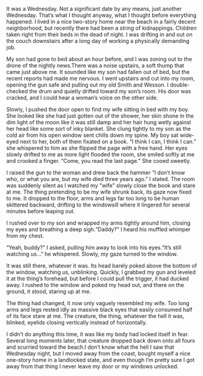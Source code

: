 It was a Wednesday. Not a significant date by any means, just another Wednesday. That’s what I thought anyway, what I thought before everything happened. I lived in a nice two-story home near the beach in a fairly decent neighborhood, but recently there had been a string of kidnappings. Children taken right from their beds in the dead of night. I was drifting in and out on the couch downstairs after a long day of working a physically demanding job.

 My son had gone to bed about an hour before, and I was zoning out to the drone of the nightly news.There was a noise upstairs, a soft thump that came just above me. It sounded like my son had fallen out of bed, but the recent reports had made me nervous. I went upstairs and cut into my room, opening the gun safe and pulling out my old Smith and Wesson. I double-checked the drum and quietly drifted toward my son’s room. His door was cracked, and I could hear a woman’s voice on the other side.

Slowly, I pushed the door open to find my wife sitting in bed with my boy. She looked like she had just gotten out of the shower, her skin shone in the dim light of the moon like it was still damp and her hair hung wetly against her head like some sort of inky blanket. She clung tightly to my son as the cold air from his open window sent chills down my spine. My boy sat wide-eyed next to her, both of them fixated on a book. “I think I can, I think I can.” she whispered to him as she flipped the page with a free hand. Her eyes slowly drifted to me as more light flooded the room, she smiled softly at me and crooked a finger. “Come, you read the last page.” She cooed sweetly.

I raised the gun to the woman and drew back the hammer “I don’t know who, or what you are, but my wife died three years ago.” I stated. The room was suddenly silent as I watched my "wife" slowly close the book and stare at me. The thing pretending to be my wife shrunk back, its gaze now fixed to me. It dropped to the floor, arms and legs far too long to be human skittered backward, drifting to the windowsill where it lingered for several minutes before leaping out.

 I rushed over to my son and wrapped my arms tightly around him, closing my eyes and breathing a deep sigh.“Daddy?” I heard his muffled whimper from my chest.

“Yeah, buddy?” I asked, pulling him away to look into his eyes.“It’s still watching us…” he whispered. Slowly, my gaze turned to the window. 

It was still there, whatever it was. Its head barely poked above the bottom of the window, watching us, unblinking. Quickly, I grabbed my gun and leveled it at the thing’s forehead, but before I could pull the trigger, it had ducked away. I rushed to the window and poked my head out, and there on the ground, it stood, staring up at me. 

The thing had changed, it now only vaguely resembled my wife. Too long arms and legs rested idly as massive black eyes that easily consumed half of its face stare at me. The creature, the thing, whatever the hell it was, blinked, eyelids closing vertically instead of horizontally. 

I didn’t do anything this time, it was like my body had locked itself in fear. Several long moments later, that creature dropped back down onto all fours and scurried toward the beach.I don’t know what the hell I saw that Wednesday night, but I moved away from the coast, bought myself a nice one-story home in a landlocked state, and even though I’m pretty sure I got away from that thing I never leave my door or my windows unlocked.